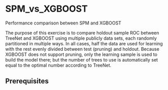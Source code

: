 # SPM_vs_XGBOOST
Performance comparison between SPM and XGBOOST

The purpose of this exercise is to compare holdout sample ROC between TreeNet and XGBOOST using multiple publicly data sets, each randomly partitioned in multiple ways.  In all cases, half the data are used for learning with the rest evenly divided between test (pruning) and holdout.  Because XGBOOST does not support pruning, only the learning sample is used to build the model there; but the number of trees to use is automatically set equal to the optimal number according to TreeNet.

## Prerequisites
